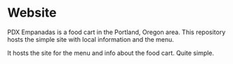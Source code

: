 Website
===

PDX Empanadas is a food cart in the Portland, Oregon area. This repository hosts the simple site with local information and the menu.

It hosts the site for the menu and info about the food cart. Quite simple.

